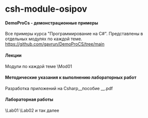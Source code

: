 ﻿# csh-module-osipov

#### DemoProCs - демонстрационные примеры

Все примеры курса "Программирование на C#". Представлены в отдельных модулях по каждой теме.
https://github.com/gavrun/DemoProCS/tree/main

#### Лекции

 Модули по каждой теме \Mod01

#### Методические указания к выполнению лабораторных работ

Разработка приложений на Csharp__пособие __.pdf

#### Лабораторная работы

\Lab01 \Lab02 и так далее
